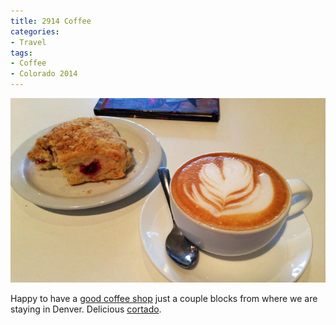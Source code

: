 ```yaml
---
title: 2914 Coffee
categories:
- Travel
tags:
- Coffee
- Colorado 2014
---
```


![](/assets/posts/2014/20140622-084355-31435860.jpg)
  



Happy to have a [good coffee shop](http://www.2914coffee.com) just a couple blocks from where we are staying in Denver. Delicious [cortado](http://en.wikipedia.org/wiki/Cortado).
